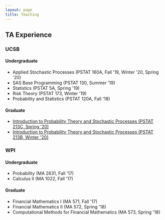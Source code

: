 ```yaml
---
layout: page
title: Teaching
---
```


## TA Experience

### UCSB
#### Undergraduate
* Applied Stochastic Processes (PSTAT 160A, Fall '19, Winter '20, Spring '20)
* SAS Base Programming (PSTAT 130, Summer '19)
* Statistics (PSTAT 5A, Spring '19)
* Risk Theory (PSTAT 173, Winter '19)
* Probability and Statistics (PSTAT 120A, Fall '18)


#### Graduate
* [Introduction to Probability Theory and Stochastic Processes (PSTAT 213C, Spring '20)](https://drive.google.com/file/d/1k-C_JLBXTnKp1iWyXiYVYs_Zh9nW7www/view?usp=sharing)
* [Introduction to Probability Theory and Stochastic Processes (PSTAT 213B, Winter '20)](https://drive.google.com/file/d/19xQwB_XETwc8SFqKyg-G0hXOGeTP2nN_/view?usp=sharing)

### WPI
#### Undergraduate
* Probability (MA 2631, Fall '17)
* Calculus II (MA 1022, Fall '17)

#### Graduate
* Financial Mathematics I (MA 571, Fall '17)
* Financial Mathematics II (MA 572, Spring '18)
* Computational Methods for Financial Mathematics (MA 573, Spring '18)

